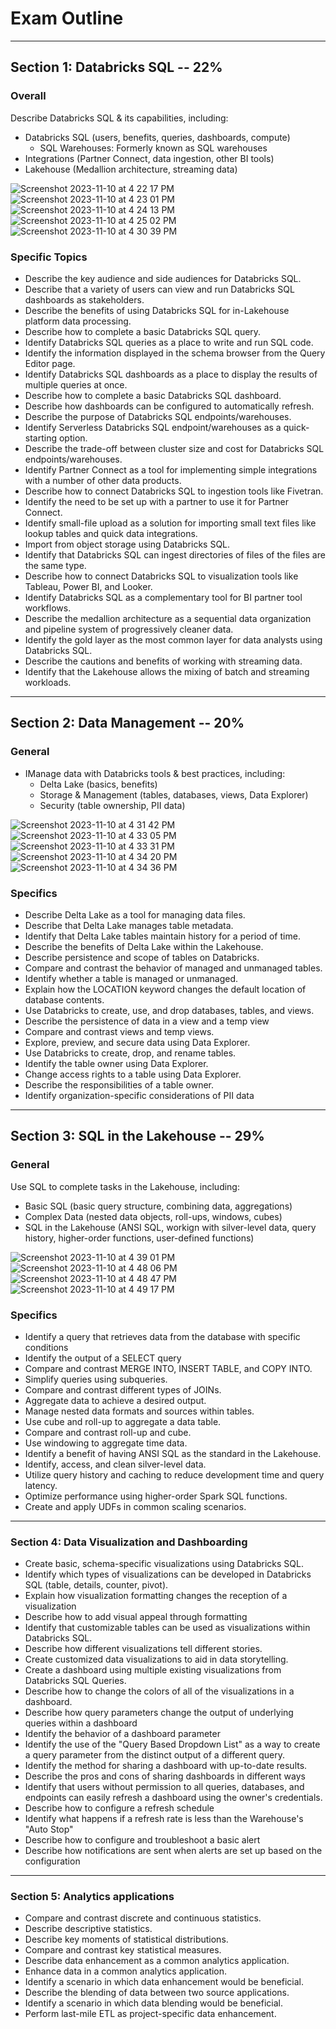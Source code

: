 # Exam Outline

---

## Section 1: Databricks SQL -- 22% 
### Overall
Describe Databricks SQL & its capabilities, including:
- Databricks SQL (users, benefits, queries, dashboards, compute)
    - SQL Warehouses: Formerly known as SQL warehouses
- Integrations (Partner Connect, data ingestion, other BI tools)
- Lakehouse (Medallion architecture, streaming data)

![Screenshot 2023-11-10 at 4 22 17 PM](https://github.com/MMBazel/study-databricks/assets/3360070/38806dcf-9ea9-45a6-bc9b-9c8383c9c19a)
![Screenshot 2023-11-10 at 4 23 01 PM](https://github.com/MMBazel/study-databricks/assets/3360070/3c4926e8-417b-4088-8e42-c0ac1c5091f5)
![Screenshot 2023-11-10 at 4 24 13 PM](https://github.com/MMBazel/study-databricks/assets/3360070/789503dd-dfd1-44af-8af9-bdd5ee8e573f)
![Screenshot 2023-11-10 at 4 25 02 PM](https://github.com/MMBazel/study-databricks/assets/3360070/28f2fbf4-4b0c-4d2e-aff4-7a903771563b)
![Screenshot 2023-11-10 at 4 30 39 PM](https://github.com/MMBazel/study-databricks/assets/3360070/575664c4-630f-48dc-aaad-44aa47a6d9c9)



### Specific Topics
- Describe the key audience and side audiences for Databricks SQL.
- Describe that a variety of users can view and run Databricks SQL dashboards as
stakeholders.
- Describe the benefits of using Databricks SQL for in-Lakehouse platform data processing.
- Describe how to complete a basic Databricks SQL query.
- Identify Databricks SQL queries as a place to write and run SQL code.
- Identify the information displayed in the schema browser from the Query Editor page.
- Identify Databricks SQL dashboards as a place to display the results of multiple queries at
once.
- Describe how to complete a basic Databricks SQL dashboard.
- Describe how dashboards can be configured to automatically refresh.
- Describe the purpose of Databricks SQL endpoints/warehouses.
- Identify Serverless Databricks SQL endpoint/warehouses as a quick-starting option.
- Describe the trade-off between cluster size and cost for Databricks SQL
endpoints/warehouses.
- Identify Partner Connect as a tool for implementing simple integrations with a number of
other data products.
- Describe how to connect Databricks SQL to ingestion tools like Fivetran.
- Identify the need to be set up with a partner to use it for Partner Connect.
- Identify small-file upload as a solution for importing small text files like lookup tables and
quick data integrations.
- Import from object storage using Databricks SQL.
- Identify that Databricks SQL can ingest directories of files of the files are the same type.
- Describe how to connect Databricks SQL to visualization tools like Tableau, Power BI, and
Looker.
- Identify Databricks SQL as a complementary tool for BI partner tool workflows.
- Describe the medallion architecture as a sequential data organization and pipeline system
of progressively cleaner data.
- Identify the gold layer as the most common layer for data analysts using Databricks SQL.
- Describe the cautions and benefits of working with streaming data.
- Identify that the Lakehouse allows the mixing of batch and streaming workloads.

---

## Section 2: Data Management -- 20% 
### General
- IManage data with Databricks tools & best practices, including:
    - Delta Lake (basics, benefits)
    - Storage & Management (tables, databases, views, Data Explorer)
    - Security (table ownership, PII data)


![Screenshot 2023-11-10 at 4 31 42 PM](https://github.com/MMBazel/study-databricks/assets/3360070/268df7ad-d8e7-4a1b-956e-4c7e8a62c978)
![Screenshot 2023-11-10 at 4 33 05 PM](https://github.com/MMBazel/study-databricks/assets/3360070/61bf1040-758c-4363-88e5-cb69325473b9)
![Screenshot 2023-11-10 at 4 33 31 PM](https://github.com/MMBazel/study-databricks/assets/3360070/393412af-19c3-4654-a293-2f8fdaa6cc1b)
![Screenshot 2023-11-10 at 4 34 20 PM](https://github.com/MMBazel/study-databricks/assets/3360070/7acc886c-fa98-474b-b627-6954bd380de4)
![Screenshot 2023-11-10 at 4 34 36 PM](https://github.com/MMBazel/study-databricks/assets/3360070/7532c417-a494-4149-b3cd-6191c8b8de25)


### Specifics
- Describe Delta Lake as a tool for managing data files.
- Describe that Delta Lake manages table metadata.
- Identify that Delta Lake tables maintain history for a period of time.
- Describe the benefits of Delta Lake within the Lakehouse.
- Describe persistence and scope of tables on Databricks.
- Compare and contrast the behavior of managed and unmanaged tables.
- Identify whether a table is managed or unmanaged.
- Explain how the LOCATION keyword changes the default location of database contents.
- Use Databricks to create, use, and drop databases, tables, and views.
- Describe the persistence of data in a view and a temp view
- Compare and contrast views and temp views.
- Explore, preview, and secure data using Data Explorer.
- Use Databricks to create, drop, and rename tables.
- Identify the table owner using Data Explorer.
- Change access rights to a table using Data Explorer.
- Describe the responsibilities of a table owner.
- Identify organization-specific considerations of PII data

---

## Section 3: SQL in the Lakehouse -- 29%
### General

Use SQL to complete tasks in the Lakehouse, including:
- Basic SQL (basic query structure, combining data, aggregations)
- Complex Data (nested data objects, roll-ups, windows, cubes)
- SQL in the Lakehouse (ANSI SQL, workign with silver-level data, query history, higher-order functions, user-defined functions) 

![Screenshot 2023-11-10 at 4 39 01 PM](https://github.com/MMBazel/study-databricks/assets/3360070/2653593e-5fc2-4918-a12a-584d54cab57b)
![Screenshot 2023-11-10 at 4 48 06 PM](https://github.com/MMBazel/study-databricks/assets/3360070/d4e61c81-3dca-44d4-aac4-a309d04453a1)
![Screenshot 2023-11-10 at 4 48 47 PM](https://github.com/MMBazel/study-databricks/assets/3360070/428db138-ca13-41cd-a633-84d701403e1e)
![Screenshot 2023-11-10 at 4 49 17 PM](https://github.com/MMBazel/study-databricks/assets/3360070/d4fcd2b6-82b2-4d1d-a9ef-a41ca0d9e79b)



### Specifics
- Identify a query that retrieves data from the database with specific conditions
- Identify the output of a SELECT query
- Compare and contrast MERGE INTO, INSERT TABLE, and COPY INTO.
- Simplify queries using subqueries.
- Compare and contrast different types of JOINs.
- Aggregate data to achieve a desired output.
- Manage nested data formats and sources within tables.
- Use cube and roll-up to aggregate a data table.
- Compare and contrast roll-up and cube.
- Use windowing to aggregate time data.
- Identify a benefit of having ANSI SQL as the standard in the Lakehouse.
- Identify, access, and clean silver-level data.
- Utilize query history and caching to reduce development time and query latency.
- Optimize performance using higher-order Spark SQL functions.
- Create and apply UDFs in common scaling scenarios.


---

### Section 4: Data Visualization and Dashboarding
- Create basic, schema-specific visualizations using Databricks SQL.
- Identify which types of visualizations can be developed in Databricks SQL (table, details,
counter, pivot).
- Explain how visualization formatting changes the reception of a visualization
- Describe how to add visual appeal through formatting
- Identify that customizable tables can be used as visualizations within Databricks SQL.
- Describe how different visualizations tell different stories.
- Create customized data visualizations to aid in data storytelling.
- Create a dashboard using multiple existing visualizations from Databricks SQL Queries.
- Describe how to change the colors of all of the visualizations in a dashboard.
- Describe how query parameters change the output of underlying queries within a
dashboard
- Identify the behavior of a dashboard parameter
- Identify the use of the "Query Based Dropdown List" as a way to create a query parameter
from the distinct output of a different query.
- Identify the method for sharing a dashboard with up-to-date results.
- Describe the pros and cons of sharing dashboards in different ways
- Identify that users without permission to all queries, databases, and endpoints can easily
refresh a dashboard using the owner's credentials.
- Describe how to configure a refresh schedule
- Identify what happens if a refresh rate is less than the Warehouse's "Auto Stop"
- Describe how to configure and troubleshoot a basic alert
- Describe how notifications are sent when alerts are set up based on the configuration

---

### Section 5: Analytics applications
- Compare and contrast discrete and continuous statistics.
- Describe descriptive statistics.
- Describe key moments of statistical distributions.
- Compare and contrast key statistical measures.
- Describe data enhancement as a common analytics application.
- Enhance data in a common analytics application.
- Identify a scenario in which data enhancement would be beneficial.
- Describe the blending of data between two source applications.
- Identify a scenario in which data blending would be beneficial.
- Perform last-mile ETL as project-specific data enhancement.

